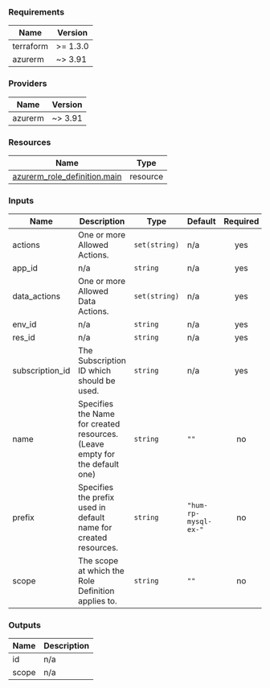 <!-- BEGIN_TF_DOCS -->
### Requirements

| Name | Version |
|------|---------|
| terraform | >= 1.3.0 |
| azurerm | ~> 3.91 |

### Providers

| Name | Version |
|------|---------|
| azurerm | ~> 3.91 |

### Resources

| Name | Type |
|------|------|
| [azurerm_role_definition.main](https://registry.terraform.io/providers/hashicorp/azurerm/latest/docs/resources/role_definition) | resource |

### Inputs

| Name | Description | Type | Default | Required |
|------|-------------|------|---------|:--------:|
| actions | One or more Allowed Actions. | `set(string)` | n/a | yes |
| app\_id | n/a | `string` | n/a | yes |
| data\_actions | One or more Allowed Data Actions. | `set(string)` | n/a | yes |
| env\_id | n/a | `string` | n/a | yes |
| res\_id | n/a | `string` | n/a | yes |
| subscription\_id | The Subscription ID which should be used. | `string` | n/a | yes |
| name | Specifies the Name for created resources. (Leave empty for the default one) | `string` | `""` | no |
| prefix | Specifies the prefix used in default name for created resources. | `string` | `"hum-rp-mysql-ex-"` | no |
| scope | The scope at which the Role Definition applies to. | `string` | `""` | no |

### Outputs

| Name | Description |
|------|-------------|
| id | n/a |
| scope | n/a |
<!-- END_TF_DOCS -->